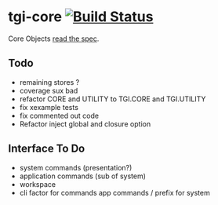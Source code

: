 # tgi-core [![Build Status](https://travis-ci.org/tgi-io/tgi-core.svg?branch=master)](https://travis-ci.org/tgi-io/tgi-core)

Core Objects [read the spec](spec/README.md).

Todo
----
- remaining stores ?
- coverage sux bad
- refactor CORE and UTILITY to TGI.CORE and TGI.UTILITY
- fix xexample tests
- fix commented out code
- Refactor inject global and closure option

Interface To Do
---
- system commands (presentation?)
- application commands (sub of system)
- workspace
- cli factor for commands app commands / prefix for system
